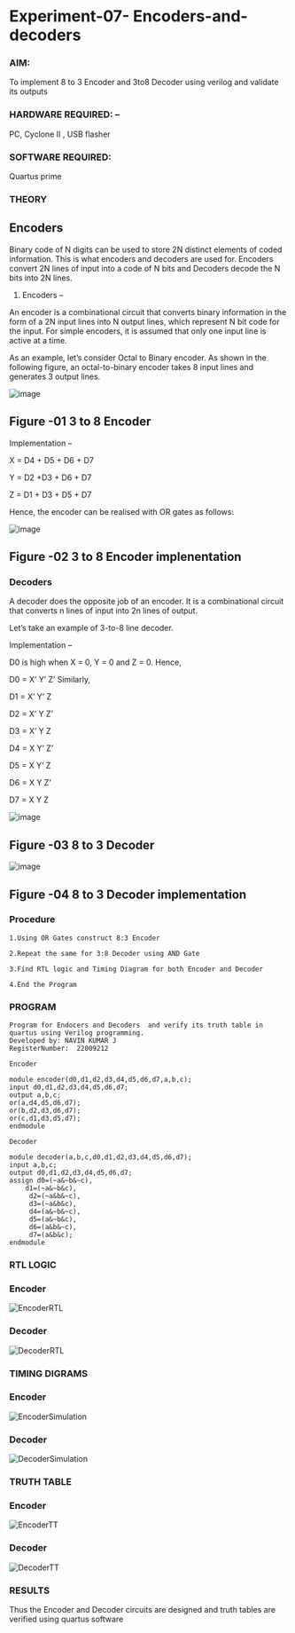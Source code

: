 # Experiment-07- Encoders-and-decoders 
### AIM: 
To implement 8 to 3 Encoder and  3to8 Decoder using verilog and validate its outputs

### HARDWARE REQUIRED:  –
PC, Cyclone II , USB flasher

### SOFTWARE REQUIRED:   
Quartus prime

### THEORY 

## Encoders
Binary code of N digits can be used to store 2N distinct elements of coded information. This is what encoders and decoders are used for. Encoders convert 2N lines of input into a code of N bits and Decoders decode the N bits into 2N lines.

1. Encoders –

An encoder is a combinational circuit that converts binary information in the form of a 2N input lines into N output lines, which represent N bit code for the input. For simple encoders, it is assumed that only one input line is active at a time.

As an example, let’s consider Octal to Binary encoder. As shown in the following figure, an octal-to-binary encoder takes 8 input lines and generates 3 output lines.

![image](https://user-images.githubusercontent.com/36288975/171543588-bc0746df-a173-4b35-989e-5fb7d385fe8a.png)
## Figure -01 3 to 8 Encoder 


Implementation –

X = D4 + D5 + D6 + D7

Y = D2 +D3 + D6 + D7

Z = D1 + D3 + D5 + D7 

Hence, the encoder can be realised with OR gates as follows:


![image](https://user-images.githubusercontent.com/36288975/171543740-68403b82-aa93-4c98-9343-f32b14885a2e.png)
## Figure -02 3 to 8 Encoder implenentation 

 ### Decoders 
A decoder does the opposite job of an encoder. It is a combinational circuit that converts n lines of input into 2n lines of output.

Let’s take an example of 3-to-8 line decoder.

Implementation –

D0 is high when X = 0, Y = 0 and Z = 0. Hence,

D0 = X’ Y’ Z’ 
Similarly,

D1 = X’ Y’ Z

D2 = X’ Y Z’

D3 = X’ Y Z

D4 = X Y’ Z’

D5 = X Y’ Z

D6 = X Y Z’

D7 = X Y Z 


![image](https://user-images.githubusercontent.com/36288975/171543978-ee2d0671-2846-40a1-8705-507fd6287a49.png)
## Figure -03 8 to 3 Decoder 



![image](https://user-images.githubusercontent.com/36288975/171543866-5a6eace6-8683-49d7-9c4f-a7cb30ec3035.png)
## Figure -04 8 to 3 Decoder implementation 

### Procedure
```
1.Using OR Gates construct 8:3 Encoder

2.Repeat the same for 3:8 Decoder using AND Gate 

3.Find RTL logic and Timing Diagram for both Encoder and Decoder

4.End the Program
```

### PROGRAM 
```
Program for Endocers and Decoders  and verify its truth table in quartus using Verilog programming.
Developed by: NAVIN KUMAR J
RegisterNumber:  22009212
 
Encoder

module encoder(d0,d1,d2,d3,d4,d5,d6,d7,a,b,c);
input d0,d1,d2,d3,d4,d5,d6,d7;
output a,b,c;
or(a,d4,d5,d6,d7);
or(b,d2,d3,d6,d7);
or(c,d1,d3,d5,d7);
endmodule

Decoder

module decoder(a,b,c,d0,d1,d2,d3,d4,d5,d6,d7);
input a,b,c;
output d0,d1,d2,d3,d4,d5,d6,d7;
assign d0=(~a&~b&~c),
    d1=(~a&~b&c),
	 d2=(~a&b&~c),
	 d3=(~a&b&c),
	 d4=(a&~b&~c),
	 d5=(a&~b&c),
	 d6=(a&b&~c),
	 d7=(a&b&c);
endmodule
```

### RTL LOGIC  
### Encoder
![EncoderRTL](https://user-images.githubusercontent.com/119477975/213921347-48eb4192-3b8c-4b1d-8d1d-8cdb1f815391.png)
### Decoder
![DecoderRTL](https://user-images.githubusercontent.com/119477975/213921367-eba08309-5420-456c-b100-7ecca844ec8c.png)

### TIMING DIGRAMS  
### Encoder
![EncoderSimulation](https://user-images.githubusercontent.com/119477975/213921356-2645226e-239a-4934-83d2-d81187469b0c.png)
### Decoder
![DecoderSimulation](https://user-images.githubusercontent.com/119477975/213921377-55d2cac7-30e1-4d5a-b0ed-14a896d95adc.png)

### TRUTH TABLE 
### Encoder
![EncoderTT](https://user-images.githubusercontent.com/119477975/213922395-5548225f-19f3-4b79-8411-8838b5f7db98.png)
### Decoder
![DecoderTT](https://user-images.githubusercontent.com/119477975/213922386-ba3d16fb-8b08-4771-ae5c-b64ffb5caf15.png)

### RESULTS 
Thus the Encoder and Decoder circuits are designed and truth tables are verified using quartus software
